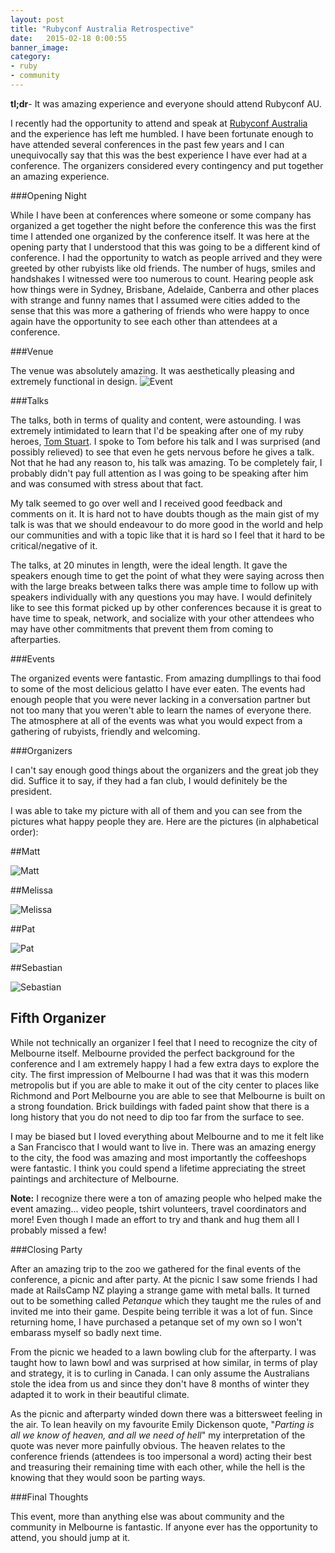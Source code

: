 ```yaml
---
layout: post
title: "Rubyconf Australia Retrospective"
date:   2015-02-18 0:00:55
banner_image:
category:
- ruby
- community
---
```


**tl;dr**- It was amazing experience and everyone should attend Rubyconf AU.

I recently had the opportunity to attend and speak at [Rubyconf Australia](http://rubyconf.org.au/2015) and the experience has left me humbled. I have been fortunate enough to have attended several conferences in the past few years and I can unequivocally say that this was the best experience I have ever had at a conference. The organizers considered every contingency and put together an amazing experience.

###Opening Night

While I have been at conferences where someone or some company has organized a get together the night before the conference this was the first time I attended one organized by the conference itself. It was here at the opening party that I understood that this was going to be a different kind of conference. I had the opportunity to watch as people arrived and they were greeted by other rubyists like old friends. The number of hugs, smiles and handshakes I witnessed were too numerous to count. Hearing people ask how things were in Sydney, Brisbane, Adelaide, Canberra and other places with strange and funny names that I assumed were cities added to the sense that this was more a gathering of friends who were happy to once again have the opportunity to see each other than attendees at a conference.

###Venue

The venue was absolutely amazing. It was aesthetically pleasing and extremely functional in design.  ![Event](https://pbs.twimg.com/media/B9CKlq2CQAA2ZQi.jpg)

###Talks

The talks, both in terms of quality and content, were astounding. I was extremely intimidated to learn that I'd be speaking after one of my ruby heroes, [Tom Stuart](https://twitter.com/tomstuart). I spoke to Tom before his talk and I was surprised (and possibly relieved) to see that even he gets nervous before he gives a talk. Not that he had any reason to, his talk was amazing. To be completely fair, I probably didn't pay full attention as I was going to be speaking after him and was consumed with stress about that fact.

My talk seemed to go over well and I received good feedback and comments on it. It is hard not to have doubts though as the main gist of my talk is was that we should endeavour to do more good in the world and help our communities and with a topic like that it is hard so I feel that it hard to be critical/negative of it.

The talks, at 20 minutes in length, were the ideal length. It gave the speakers enough time to get the point of what they were saying across then with the large breaks between talks there was ample time to follow up with speakers individually with any questions you may have. I would definitely like to see this format picked up by other conferences because it is great to have time to speak, network, and socialize with your other attendees who may have other commitments that prevent them from coming to afterparties.

###Events

The organized events were fantastic. From amazing dumpllings to thai food to some of the most delicious gelatto I have ever eaten. The events had enough people that you were never lacking in a conversation partner but not too many that you weren't able to learn the names of everyone there. The atmosphere at all of the events was what you would expect from a gathering of rubyists, friendly and welcoming.

###Organizers

I can't say enough good things about the organizers and the great job they did. Suffice it to say, if they had a fan club, I would definitely be the president.

I was able to take my picture with all of them and you can see from the pictures what happy people they are. Here are the pictures (in alphabetical order):

##Matt

![Matt](http://i.imgur.com/RdKCj3j.jpg)

##Melissa

![Melissa](http://i.imgur.com/S3mlZrs.jpg)

##Pat

![Pat](http://i.imgur.com/tdCfDXg.jpg)

##Sebastian

![Sebastian](http://i.imgur.com/Z0lnkqQ.jpg)

## Fifth Organizer

While not technically an organizer I feel that I need to recognize the city of Melbourne itself. Melbourne provided the perfect background for the conference and I am extremely happy I had a few extra days to explore the city. The first impression of Melbourne I had was that it was this modern metropolis but if you are able to make it out of the city center to places like Richmond and Port Melbourne you are able to see that Melbourne is built on a strong foundation. Brick buildings with faded paint show that there is a long history that you do not need to dip too far from the surface to see.

I may be biased but I loved everything about Melbourne and to me it felt like a San Francisco that I would want to live in. There was an amazing energy to the city, the food was amazing and most importantly the coffeeshops were fantastic. I think you could spend a lifetime appreciating the street paintings and architecture of Melbourne.

**Note:** I recognize there were a ton of amazing people who helped make the event amazing... video people, tshirt volunteers, travel coordinators and more! Even though I made an effort to try and thank and hug them all I probably missed a few!

###Closing Party

After an amazing trip to the zoo we gathered for the final events of the conference, a picnic and after party. At the picnic I saw some friends I had made at RailsCamp NZ playing a strange game with metal balls. It turned out to be something called *Petanque* which they taught me the rules of and invited me into their game. Despite being terrible it was a lot of fun. Since returning home, I have purchased a petanque set of my own so I won't embarass myself so badly next time.

From the picnic we headed to a lawn bowling club for the afterparty. I was taught how to lawn bowl and was surprised at how similar, in terms of play and strategy, it is to curling in Canada. I can only assume the Australians stole the idea from us and since they don't have 8 months of winter they adapted it to work in their beautiful climate.

As the picnic and afterparty winded down there was a bittersweet feeling in the air. To lean heavily on my favourite Emily Dickenson quote, "*Parting is all we know of heaven, and all we need of hell*" my interpretation of the quote was never more painfully obvious. The heaven relates to the conference friends (attendees is too impersonal a word) acting their best and treasuring their remaining time with each other, while the hell is the knowing that they would soon be parting ways.

###Final Thoughts

This event, more than anything else was about community and the community in Melbourne is fantastic. If anyone ever has the opportunity to attend, you should jump at it.